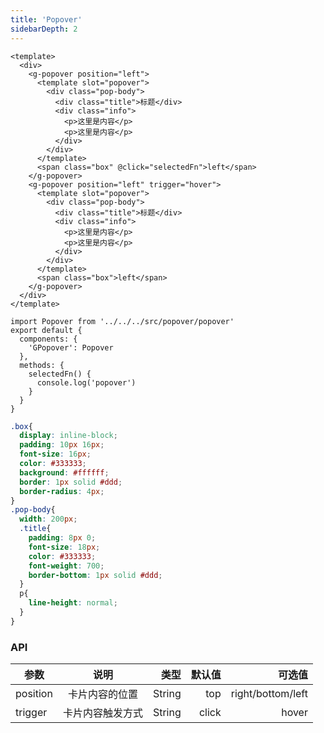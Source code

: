 ```yaml
---
title: 'Popover'
sidebarDepth: 2
---
```


<ClientOnly>
  <popover-demo-1/>
</ClientOnly>

``` vue{4}
<template>
  <div>
    <g-popover position="left">
      <template slot="popover">
        <div class="pop-body">
          <div class="title">标题</div>
          <div class="info">
            <p>这里是内容</p>
            <p>这里是内容</p>
          </div>
        </div>
      </template>
      <span class="box" @click="selectedFn">left</span>
    </g-popover>
    <g-popover position="left" trigger="hover">
      <template slot="popover">
        <div class="pop-body">
          <div class="title">标题</div>
          <div class="info">
            <p>这里是内容</p>
            <p>这里是内容</p>
          </div>
        </div>
      </template>
      <span class="box">left</span>
    </g-popover>
  </div>
</template>
```
``` js{4}
import Popover from '../../../src/popover/popover'
export default {
  components: {
    'GPopover': Popover
  },
  methods: {
    selectedFn() {
      console.log('popover')
    }
  }
}
```
``` css
.box{
  display: inline-block;
  padding: 10px 16px;
  font-size: 16px;
  color: #333333;
  background: #ffffff;
  border: 1px solid #ddd;
  border-radius: 4px;
}
.pop-body{
  width: 200px;
  .title{
    padding: 8px 0;
    font-size: 18px;
    color: #333333;
    font-weight: 700;
    border-bottom: 1px solid #ddd;
  }
  p{
    line-height: normal;
  }
}
```
### API

| 参数           | 说明           | 类型      |默认值        |          可选值|
| ------------- |:--------------:| --------:|------------:|--------------:|
| position      | 卡片内容的位置  | String   | top          | right/bottom/left |
| trigger       | 卡片内容触发方式    | String   | click       | hover      |
